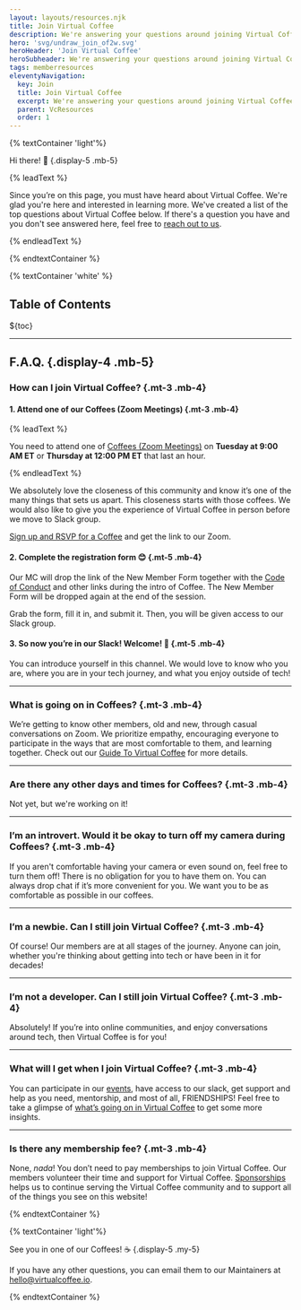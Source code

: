 ```yaml
---
layout: layouts/resources.njk
title: Join Virtual Coffee
description: We're answering your questions around joining Virtual Coffee!
hero: 'svg/undraw_join_of2w.svg'
heroHeader: 'Join Virtual Coffee'
heroSubheader: We're answering your questions around joining Virtual Coffee!
tags: memberresources
eleventyNavigation:
  key: Join
  title: Join Virtual Coffee
  excerpt: We're answering your questions around joining Virtual Coffee!
  parent: VcResources
  order: 1
---
```


{% textContainer 'light'%}

Hi there! 👋 {.display-5 .mb-5}

{% leadText %}

Since you’re on this page, you must have heard about Virtual Coffee. We're glad you're here and interested in learning more. We've created a list of the top questions about Virtual Coffee below. If there's a question you have and you don't see answered here, feel free to <a href="mailto:hello@virtualcoffee.io">reach out to us</a>.

{% endleadText %}

{% endtextContainer %}

{% textContainer 'white' %}

## Table of Contents

${toc}

---

## F.A.Q. {.display-4 .mb-5}

### How can I join Virtual Coffee? {.mt-3 .mb-4}

#### 1. Attend one of our Coffees (Zoom Meetings) {.mt-3 .mb-4}

{% leadText %}

You need to attend one of [Coffees (Zoom Meetings)](</member-resources/guide-to-vc/#coffees-(zoom-meetings)>) on **Tuesday at 9:00 AM ET** or **Thursday at 12:00 PM ET** that last an hour.

{% endleadText %}

We absolutely love the closeness of this community and know it’s one of the many things that sets us apart. This closeness starts with those coffees.
We would also like to give you the experience of Virtual Coffee in person before we move to Slack group.

[Sign up and RSVP for a Coffee](https://meetingplace.io/virtual-coffee) and get the link to our Zoom.

#### 2. Complete the registration form 😊 {.mt-5 .mb-4}

Our MC will drop the link of the New Member Form together with the [Code of Conduct](/code-of-conduct/) and other links during the intro of Coffee. The New Member Form will be dropped again at the end of the session.

Grab the form, fill it in, and submit it. Then, you will be given access to our Slack group.

#### 3. So now you’re in our Slack! Welcome! 👋 {.mt-5 .mb-4}

You can introduce yourself in this channel. We would love to know who you are, where you are in your tech journey, and what you enjoy outside of tech!

---

### What is going on in Coffees? {.mt-3 .mb-4}

We’re getting to know other members, old and new, through casual conversations on Zoom. We prioritize empathy, encouraging everyone to participate in the ways that are most comfortable to them, and learning together.
Check out our [Guide To Virtual Coffee](/member-resources/guide-to-vc/) for more details.

---

### Are there any other days and times for Coffees? {.mt-3 .mb-4}

Not yet, but we're working on it!

---

### I’m an introvert. Would it be okay to turn off my camera during Coffees? {.mt-3 .mb-4}

If you aren't comfortable having your camera or even sound on, feel free to turn them off! There is no obligation for you to have them on. You can always drop chat if it’s more convenient for you. We want you to be as comfortable as possible in our coffees.

---

### I’m a newbie. Can I still join Virtual Coffee? {.mt-3 .mb-4}

Of course! Our members are at all stages of the journey. Anyone can join, whether you're thinking about getting into tech or have been in it for decades!

---

### I’m not a developer. Can I still join Virtual Coffee? {.mt-3 .mb-4}

Absolutely! If you’re into online communities, and enjoy conversations around tech, then Virtual Coffee is for you!

---

### What will I get when I join Virtual Coffee? {.mt-3 .mb-4}

You can participate in our [events](/events), have access to our slack, get support and help as you need, mentorship, and most of all, FRIENDSHIPS!
Feel free to take a glimpse of [what’s going on in Virtual Coffee](/member-resources/guide-to-vc/#what-to-expect-in-virtual-coffee) to get some more insights.

---

### Is there any membership fee? {.mt-3 .mb-4}

None, _nada_! You don’t need to pay memberships to join Virtual Coffee.
Our members volunteer their time and support for Virtual Coffee.
[Sponsorships](https://github.com/sponsors/Virtual-Coffee) helps us to continue serving the Virtual Coffee community and to support all of the things you see on this website!

{% endtextContainer %}

{% textContainer 'light'%}

See you in one of our Coffees! ☕ {.display-5 .my-5}

If you have any other questions, you can email them to our Maintainers at hello@virtualcoffee.io.

{% endtextContainer %}

